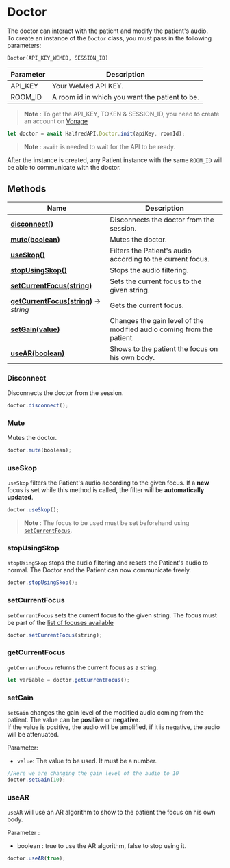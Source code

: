 # Doctor
The doctor can interact with the patient and modify the patient's audio.<br>
To create an instance of the `Doctor` class, you must pass in the following parameters:

`Doctor(API_KEY_WEMED, SESSION_ID)`

| Parameter | Description                                    |
|-----------|------------------------------------------------|
| API_KEY   | Your WeMed API KEY.                            |
| ROOM_ID   | A room id in which you want the patient to be. |


> **Note** : To get the API_KEY, TOKEN & SESSION_ID, you need to create an account on [Vonage](https://www.vonage.com/)

```javascript  
let doctor = await HalfredAPI.Doctor.init(apiKey, roomId);
```  

> **Note** : `await` is needed to wait for the API to be ready.


After the instance is created, any Patient instance with the same `ROOM_ID` will be able to communicate with the doctor.

## Methods

| Name                                                              | Description                                                           |
|-------------------------------------------------------------------|-----------------------------------------------------------------------|
| [**disconnect()**](#disconnect)                                   | Disconnects the doctor from the session.                              |
| [**mute(boolean)**](#mute)                                        | Mutes the doctor.                                                     |
| [**useSkop()**](#useskop)                                         | Filters the Patient's audio according to the current focus.           |
| [**stopUsingSkop()**](#stopusingskop)                             | Stops the audio filtering.                                            |
| [**setCurrentFocus(string)**](#setcurrentfocus)                   | Sets the current focus to the given string.                           |
| [**getCurrentFocus(string)**](#getcurrentfocus) &rarr; *string*   | Gets the current focus.                                               |
| [**setGain(value)**](#setgain)                                    | Changes the gain level of the modified audio coming from the patient. |
| [**useAR(boolean)**](#usear)                                      | Shows to the patient the focus on his own body.                       |


### Disconnect

Disconnects the doctor from the session.

```javascript
doctor.disconnect();
```

### Mute

Mutes the doctor.

```javascript
doctor.mute(boolean);
```

### useSkop
`useSkop` filters the Patient's audio according to the given focus. If a **new** focus is set while this method is called, the filter will be **automatically updated**.

```javascript
doctor.useSkop();
```

> **Note** : The focus to be used must be set beforehand using [`setCurrentFocus`](#setcurrentfocus).


### stopUsingSkop

`stopUsingSkop` stops the audio filtering and resets the Patient's audio to normal. The Doctor and the Patient can now communicate freely.

```javascript
doctor.stopUsingSkop();
```

### setCurrentFocus

`setCurrentFocus` sets the current focus to the given string. The focus must be part of the [list of focuses available](focus.md)

```javascript
doctor.setCurrentFocus(string);
```

### getCurrentFocus

`getCurrentFocus` returns the current focus as a string.

```javascript
let variable = doctor.getCurrentFocus();
```

### setGain

`setGain` changes the gain level of the modified audio coming from the patient.
The value can be **positive** or **negative**. <br>
If the value is positive, the audio will be amplified, if it is negative, the audio will be attenuated.

Parameter: 
- `value`: The value to be used. It must be a number.

```javascript
//Here we are changing the gain level of the audio to 10
doctor.setGain(10);
```

### useAR 

`useAR` will use an AR algorithm to show to the patient the focus on his own body.

 Parameter : 
 - boolean : true to use the AR algorithm, false to stop using it.

```javascript
doctor.useAR(true);
```















